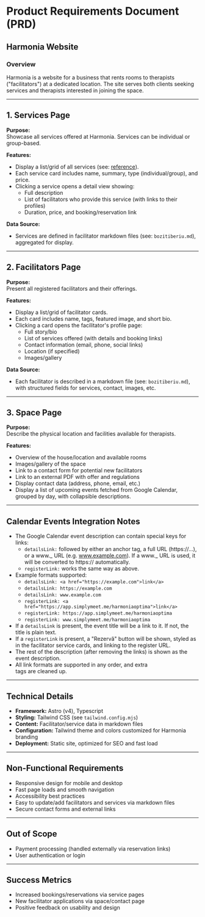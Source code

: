 # Product Requirements Document (PRD)

## Harmonia Website

### Overview

Harmonia is a website for a business that rents rooms to therapists ("facilitators") at a dedicated location. The site serves both clients seeking services and therapists interested in joining the space.

---

## 1. Services Page

**Purpose:**  
Showcase all services offered at Harmonia. Services can be individual or group-based.

**Features:**

- Display a list/grid of all services (see: [reference](https://harmoniaworld.org/services/)).
- Each service card includes name, summary, type (individual/group), and price.
- Clicking a service opens a detail view showing:
  - Full description
  - List of facilitators who provide this service (with links to their profiles)
  - Duration, price, and booking/reservation link

**Data Source:**

- Services are defined in facilitator markdown files (see: `bozitiberiu.md`), aggregated for display.

---

## 2. Facilitators Page

**Purpose:**  
Present all registered facilitators and their offerings.

**Features:**

- Display a list/grid of facilitator cards.
- Each card includes name, tags, featured image, and short bio.
- Clicking a card opens the facilitator's profile page:
  - Full story/bio
  - List of services offered (with details and booking links)
  - Contact information (email, phone, social links)
  - Location (if specified)
  - Images/gallery

**Data Source:**

- Each facilitator is described in a markdown file (see: `bozitiberiu.md`), with structured fields for services, contact, images, etc.

---

## 3. Space Page

**Purpose:**  
Describe the physical location and facilities available for therapists.

**Features:**

- Overview of the house/location and available rooms
- Images/gallery of the space
- Link to a contact form for potential new facilitators
- Link to an external PDF with offer and regulations
- Display contact data (address, phone, email, etc.)
- Display a list of upcoming events fetched from Google Calendar, grouped by day, with collapsible descriptions.

---

## Calendar Events Integration Notes

- The Google Calendar event description can contain special keys for links:
  - `detailsLink:` followed by either an anchor tag, a full URL (https://...), or a www._ URL (e.g. www.example.com). If a www._ URL is used, it will be converted to https:// automatically.
  - `registerLink:` works the same way as above.
- Example formats supported:
  - `detailsLink: <a href="https://example.com">link</a>`
  - `detailsLink: https://example.com`
  - `detailsLink: www.example.com`
  - `registerLink: <a href="https://app.simplymeet.me/harmoniaoptima">link</a>`
  - `registerLink: https://app.simplymeet.me/harmoniaoptima`
  - `registerLink: www.simplymeet.me/harmoniaoptima`
- If a `detailsLink` is present, the event title will be a link to it. If not, the title is plain text.
- If a `registerLink` is present, a "Rezervă" button will be shown, styled as in the facilitator service cards, and linking to the register URL.
- The rest of the description (after removing the links) is shown as the event description.
- All link formats are supported in any order, and extra <br> tags are cleaned up.

---

## Technical Details

- **Framework:** Astro (v4), Typescript
- **Styling:** Tailwind CSS (see `tailwind.config.mjs`)
- **Content:** Facilitator/service data in markdown files
- **Configuration:** Tailwind theme and colors customized for Harmonia branding
- **Deployment:** Static site, optimized for SEO and fast load

---

## Non-Functional Requirements

- Responsive design for mobile and desktop
- Fast page loads and smooth navigation
- Accessibility best practices
- Easy to update/add facilitators and services via markdown files
- Secure contact forms and external links

---

## Out of Scope

- Payment processing (handled externally via reservation links)
- User authentication or login

---

## Success Metrics

- Increased bookings/reservations via service pages
- New facilitator applications via space/contact page
- Positive feedback on usability and design
